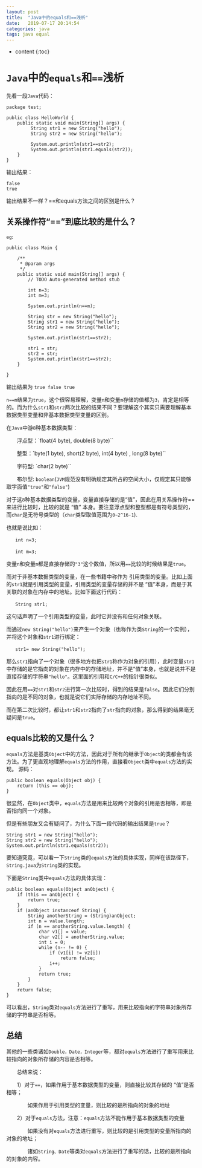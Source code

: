 ```yaml
---
layout: post
title:  "Java中的equals和==浅析"
date:   2019-07-17 20:14:54
categories: java
tags: java equal
---
```


* content
{:toc}

# `Java`中的`equals`和`==`浅析
先看一段`Java`代码：
```
package test;

public class HelloWorld {
	public static void main(String[] args) {
		 String str1 = new String("hello");
		 String str2 = new String("hello");

		 System.out.println(str1==str2);
		 System.out.println(str1.equals(str2));
	}
}
```
输出结果：
```
false
true
```
输出结果不一样？==和equals方法之间的区别是什么？

## 关系操作符“==”到底比较的是什么？
`eg`:
```
public class Main {

    /**
     * @param args
     */
    public static void main(String[] args) {
        // TODO Auto-generated method stub

        int n=3;
        int m=3;

        System.out.println(n==m);

        String str = new String("hello");
        String str1 = new String("hello");
        String str2 = new String("hello");

        System.out.println(str1==str2);

        str1 = str;
        str2 = str;
        System.out.println(str1==str2);
    }

}
```
输出结果为 `true false true`

`n==m`结果为`true`，这个很容易理解，变量`n`和变量`m`存储的值都为`3`，肯定是相等的。而为什么`str1`和`str2`两次比较的结果不同？要理解这个其实只需要理解基本数据类型变量和非基本数据类型变量的区别。

在`Java`中游`8`种基本数据类型：

　　浮点型：`float(4 byte), double(8 byte)``

　　整型：`byte(1 byte), short(2 byte), int(4 byte) , long(8 byte)``

　　字符型: `char(2 byte)``

　　布尔型: `boolean`(`JVM`规范没有明确规定其所占的空间大小，仅规定其只能够取字面值`"true"`和`"false"`)

对于这`8`种基本数据类型的变量，变量直接存储的是“值”，因此在用关系操作符==来进行比较时，比较的就是 “值” 本身。要注意浮点型和整型都是有符号类型的，而`char`是无符号类型的（`char`类型取值范围为`0~2^16-1`).

也就是说比如：
```
　　int n=3;

　　int m=3;　
```
变量`n`和变量`m`都是直接存储的`"3"`这个数值，所以用`==`比较的时候结果是`true`。

而对于非基本数据类型的变量，在一些书籍中称作为 引用类型的变量。比如上面的`str1`就是引用类型的变量，引用类型的变量存储的并不是 “值”本身，而是于其关联的对象在内存中的地址。比如下面这行代码：
```
　　String str1;
```

这句话声明了一个引用类型的变量，此时它并没有和任何对象关联。

而通过`new String("hello")`来产生一个对象（也称作为类`String`的一个实例），并将这个对象和`str1`进行绑定：
```
　　str1= new String("hello");
```
那么`str1`指向了一个对象（很多地方也把`str1`称作为对象的引用），此时变量`str1`中存储的是它指向的对象在内存中的存储地址，并不是“值”本身，也就是说并不是直接存储的字符串`"hello"`。这里面的引用和`C/C++`的指针很类似。

因此在用`==`对`str1`和`str2`进行第一次比较时，得到的结果是`false`。因此它们分别指向的是不同的对象，也就是说它们实际存储的内存地址不同。

而在第二次比较时，都让`str1`和`str2`指向了`str`指向的对象，那么得到的结果毫无疑问是`true`。
## equals比较的又是什么？
`equals`方法是基类`Object`中的方法，因此对于所有的继承于`Object`的类都会有该方法。为了更直观地理解`equals`方法的作用，直接看`Object`类中`equals`方法的实现。
源码：
```
public boolean equals(Object obj) {
    return (this == obj);
}
```
很显然，在`Object`类中，`equals`方法是用来比较两个对象的引用是否相等，即是否指向同一个对象。

但是有些朋友又会有疑问了，为什么下面一段代码的输出结果是`true`？
```
String str1 = new String("hello");
String str2 = new String("hello");  
System.out.println(str1.equals(str2));
```
要知道究竟，可以看一下`String`类的`equals`方法的具体实现，同样在该路径下，`String.java`为`String`类的实现。

下面是`String`类中`equals`方法的具体实现：
```
public boolean equals(Object anObject) {
    if (this == anObject) {
        return true;
    }
    if (anObject instanceof String) {
        String anotherString = (String)anObject;
        int n = value.length;
        if (n == anotherString.value.length) {
            char v1[] = value;
            char v2[] = anotherString.value;
            int i = 0;
            while (n-- != 0) {
                if (v1[i] != v2[i])
                    return false;
                i++;
            }
            return true;
        }
    }
    return false;
}
```
可以看出，`String`类对`equals`方法进行了重写，用来比较指向的字符串对象所存储的字符串是否相等。

## 总结
其他的一些类诸如`Double，Date，Integer`等，都对`equals`方法进行了重写用来比较指向的对象所存储的内容是否相等。

　　总结来说：

　　1）对于`==`，如果作用于基本数据类型的变量，则直接比较其存储的 “值”是否相等；

　　　　如果作用于引用类型的变量，则比较的是所指向的对象的地址

　　2）对于`equals`方法，注意：`equals`方法不能作用于基本数据类型的变量

　　　　如果没有对`equals`方法进行重写，则比较的是引用类型的变量所指向的对象的地址；

　　　　诸如`String、Date`等类对`equals`方法进行了重写的话，比较的是所指向的对象的内容。
